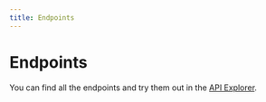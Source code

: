 ```yaml
---
title: Endpoints
---
```

# Endpoints

You can find all the endpoints and try them out in the [API Explorer](/api-explorer).
